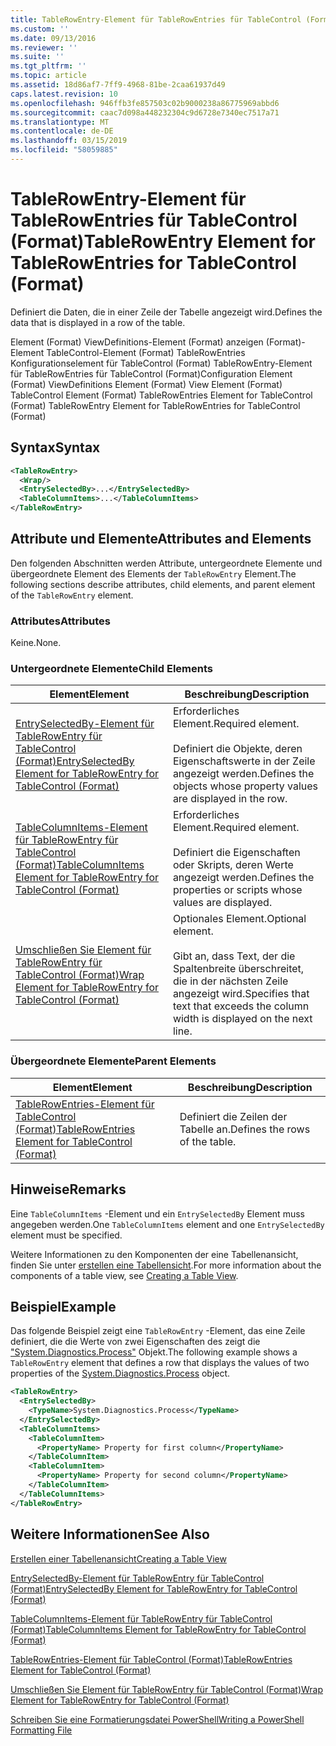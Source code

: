 ```yaml
---
title: TableRowEntry-Element für TableRowEntries für TableControl (Format) | Microsoft-Dokumentation
ms.custom: ''
ms.date: 09/13/2016
ms.reviewer: ''
ms.suite: ''
ms.tgt_pltfrm: ''
ms.topic: article
ms.assetid: 18d86af7-7ff9-4968-81be-2caa61937d49
caps.latest.revision: 10
ms.openlocfilehash: 946ffb3fe857503c02b9000238a86775969abbd6
ms.sourcegitcommit: caac7d098a448232304c9d6728e7340ec7517a71
ms.translationtype: MT
ms.contentlocale: de-DE
ms.lasthandoff: 03/15/2019
ms.locfileid: "58059885"
---
```

# <a name="tablerowentry-element-for-tablerowentries-for-tablecontrol-format"></a><span data-ttu-id="17e9c-102">TableRowEntry-Element für TableRowEntries für TableControl (Format)</span><span class="sxs-lookup"><span data-stu-id="17e9c-102">TableRowEntry Element for TableRowEntries for TableControl (Format)</span></span>

<span data-ttu-id="17e9c-103">Definiert die Daten, die in einer Zeile der Tabelle angezeigt wird.</span><span class="sxs-lookup"><span data-stu-id="17e9c-103">Defines the data that is displayed in a row of the table.</span></span>

<span data-ttu-id="17e9c-104">Element (Format) ViewDefinitions-Element (Format) anzeigen (Format)-Element TableControl-Element (Format) TableRowEntries Konfigurationselement für TableControl (Format) TableRowEntry-Element für TableRowEntries für TableControl (Format)</span><span class="sxs-lookup"><span data-stu-id="17e9c-104">Configuration Element (Format) ViewDefinitions Element (Format) View Element (Format) TableControl Element (Format) TableRowEntries Element for TableControl (Format) TableRowEntry Element for TableRowEntries for TableControl (Format)</span></span>

## <a name="syntax"></a><span data-ttu-id="17e9c-105">Syntax</span><span class="sxs-lookup"><span data-stu-id="17e9c-105">Syntax</span></span>

```xml
<TableRowEntry>
  <Wrap/>
  <EntrySelectedBy>...</EntrySelectedBy>
  <TableColumnItems>...</TableColumnItems>
</TableRowEntry>
```

## <a name="attributes-and-elements"></a><span data-ttu-id="17e9c-106">Attribute und Elemente</span><span class="sxs-lookup"><span data-stu-id="17e9c-106">Attributes and Elements</span></span>

<span data-ttu-id="17e9c-107">Den folgenden Abschnitten werden Attribute, untergeordnete Elemente und übergeordnete Element des Elements der `TableRowEntry` Element.</span><span class="sxs-lookup"><span data-stu-id="17e9c-107">The following sections describe attributes, child elements, and parent element of the `TableRowEntry` element.</span></span>

### <a name="attributes"></a><span data-ttu-id="17e9c-108">Attributes</span><span class="sxs-lookup"><span data-stu-id="17e9c-108">Attributes</span></span>

<span data-ttu-id="17e9c-109">Keine.</span><span class="sxs-lookup"><span data-stu-id="17e9c-109">None.</span></span>

### <a name="child-elements"></a><span data-ttu-id="17e9c-110">Untergeordnete Elemente</span><span class="sxs-lookup"><span data-stu-id="17e9c-110">Child Elements</span></span>

|<span data-ttu-id="17e9c-111">Element</span><span class="sxs-lookup"><span data-stu-id="17e9c-111">Element</span></span>|<span data-ttu-id="17e9c-112">Beschreibung</span><span class="sxs-lookup"><span data-stu-id="17e9c-112">Description</span></span>|
|-------------|-----------------|
|[<span data-ttu-id="17e9c-113">EntrySelectedBy-Element für TableRowEntry für TableControl (Format)</span><span class="sxs-lookup"><span data-stu-id="17e9c-113">EntrySelectedBy Element for TableRowEntry for TableControl (Format)</span></span>](./entryselectedby-element-for-tablerowentry-for-tablecontrol-format.md)|<span data-ttu-id="17e9c-114">Erforderliches Element.</span><span class="sxs-lookup"><span data-stu-id="17e9c-114">Required element.</span></span><br /><br /> <span data-ttu-id="17e9c-115">Definiert die Objekte, deren Eigenschaftswerte in der Zeile angezeigt werden.</span><span class="sxs-lookup"><span data-stu-id="17e9c-115">Defines the objects whose property values are displayed in the row.</span></span>|
|[<span data-ttu-id="17e9c-116">TableColumnItems-Element für TableRowEntry für TableControl (Format)</span><span class="sxs-lookup"><span data-stu-id="17e9c-116">TableColumnItems Element for TableRowEntry for TableControl (Format)</span></span>](./tablecolumnitems-element-for-tablerowentry-for-tablecontrol-format.md)|<span data-ttu-id="17e9c-117">Erforderliches Element.</span><span class="sxs-lookup"><span data-stu-id="17e9c-117">Required element.</span></span><br /><br /> <span data-ttu-id="17e9c-118">Definiert die Eigenschaften oder Skripts, deren Werte angezeigt werden.</span><span class="sxs-lookup"><span data-stu-id="17e9c-118">Defines the properties or scripts whose values are displayed.</span></span>|
|[<span data-ttu-id="17e9c-119">Umschließen Sie Element für TableRowEntry für TableControl (Format)</span><span class="sxs-lookup"><span data-stu-id="17e9c-119">Wrap Element for TableRowEntry for TableControl (Format)</span></span>](./wrap-element-for-tablerowentry-for-tablecontrol-format.md)|<span data-ttu-id="17e9c-120">Optionales Element.</span><span class="sxs-lookup"><span data-stu-id="17e9c-120">Optional element.</span></span><br /><br /> <span data-ttu-id="17e9c-121">Gibt an, dass Text, der die Spaltenbreite überschreitet, die in der nächsten Zeile angezeigt wird.</span><span class="sxs-lookup"><span data-stu-id="17e9c-121">Specifies that text that exceeds the column width is displayed on the next line.</span></span>|

### <a name="parent-elements"></a><span data-ttu-id="17e9c-122">Übergeordnete Elemente</span><span class="sxs-lookup"><span data-stu-id="17e9c-122">Parent Elements</span></span>

|<span data-ttu-id="17e9c-123">Element</span><span class="sxs-lookup"><span data-stu-id="17e9c-123">Element</span></span>|<span data-ttu-id="17e9c-124">Beschreibung</span><span class="sxs-lookup"><span data-stu-id="17e9c-124">Description</span></span>|
|-------------|-----------------|
|[<span data-ttu-id="17e9c-125">TableRowEntries-Element für TableControl (Format)</span><span class="sxs-lookup"><span data-stu-id="17e9c-125">TableRowEntries Element for TableControl (Format)</span></span>](./tablerowentries-element-for-tablecontrol-format.md)|<span data-ttu-id="17e9c-126">Definiert die Zeilen der Tabelle an.</span><span class="sxs-lookup"><span data-stu-id="17e9c-126">Defines the rows of the table.</span></span>|

## <a name="remarks"></a><span data-ttu-id="17e9c-127">Hinweise</span><span class="sxs-lookup"><span data-stu-id="17e9c-127">Remarks</span></span>

<span data-ttu-id="17e9c-128">Eine `TableColumnItems` -Element und ein `EntrySelectedBy` Element muss angegeben werden.</span><span class="sxs-lookup"><span data-stu-id="17e9c-128">One `TableColumnItems` element and one `EntrySelectedBy` element must be specified.</span></span>

<span data-ttu-id="17e9c-129">Weitere Informationen zu den Komponenten der eine Tabellenansicht, finden Sie unter [erstellen eine Tabellensicht](./creating-a-table-view.md).</span><span class="sxs-lookup"><span data-stu-id="17e9c-129">For more information about the components of a table view, see [Creating a Table View](./creating-a-table-view.md).</span></span>

## <a name="example"></a><span data-ttu-id="17e9c-130">Beispiel</span><span class="sxs-lookup"><span data-stu-id="17e9c-130">Example</span></span>

<span data-ttu-id="17e9c-131">Das folgende Beispiel zeigt eine `TableRowEntry` -Element, das eine Zeile definiert, die die Werte von zwei Eigenschaften des zeigt die ["System.Diagnostics.Process"](/dotnet/api/System.Diagnostics.Process) Objekt.</span><span class="sxs-lookup"><span data-stu-id="17e9c-131">The following example shows a `TableRowEntry` element that defines a row that displays the values of two properties of the [System.Diagnostics.Process](/dotnet/api/System.Diagnostics.Process) object.</span></span>

```xml
<TableRowEntry>
  <EntrySelectedBy>
    <TypeName>System.Diagnostics.Process</TypeName>
  </EntrySelectedBy>
  <TableColumnItems>
    <TableColumnItem>
      <PropertyName> Property for first column</PropertyName>
    </TableColumnItem>
    <TableColumnItem>
      <PropertyName> Property for second column</PropertyName>
    </TableColumnItem>
  </TableColumnItems>
</TableRowEntry>
```

## <a name="see-also"></a><span data-ttu-id="17e9c-132">Weitere Informationen</span><span class="sxs-lookup"><span data-stu-id="17e9c-132">See Also</span></span>

[<span data-ttu-id="17e9c-133">Erstellen einer Tabellenansicht</span><span class="sxs-lookup"><span data-stu-id="17e9c-133">Creating a Table View</span></span>](./creating-a-table-view.md)

[<span data-ttu-id="17e9c-134">EntrySelectedBy-Element für TableRowEntry für TableControl (Format)</span><span class="sxs-lookup"><span data-stu-id="17e9c-134">EntrySelectedBy Element for TableRowEntry for TableControl (Format)</span></span>](./entryselectedby-element-for-tablerowentry-for-tablecontrol-format.md)

[<span data-ttu-id="17e9c-135">TableColumnItems-Element für TableRowEntry für TableControl (Format)</span><span class="sxs-lookup"><span data-stu-id="17e9c-135">TableColumnItems Element for TableRowEntry for TableControl (Format)</span></span>](./tablecolumnitems-element-for-tablerowentry-for-tablecontrol-format.md)

[<span data-ttu-id="17e9c-136">TableRowEntries-Element für TableControl (Format)</span><span class="sxs-lookup"><span data-stu-id="17e9c-136">TableRowEntries Element for TableControl (Format)</span></span>](./tablerowentries-element-for-tablecontrol-format.md)

[<span data-ttu-id="17e9c-137">Umschließen Sie Element für TableRowEntry für TableControl (Format)</span><span class="sxs-lookup"><span data-stu-id="17e9c-137">Wrap Element for TableRowEntry for TableControl (Format)</span></span>](./wrap-element-for-tablerowentry-for-tablecontrol-format.md)

[<span data-ttu-id="17e9c-138">Schreiben Sie eine Formatierungsdatei PowerShell</span><span class="sxs-lookup"><span data-stu-id="17e9c-138">Writing a PowerShell Formatting File</span></span>](./writing-a-powershell-formatting-file.md)
